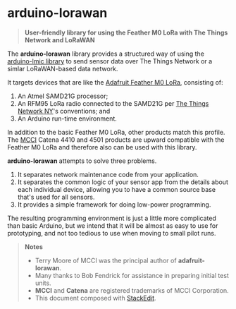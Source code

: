 # arduino-lorawan
> **User-friendly library for using the Feather M0 LoRa with The Things Network and LoRaWAN**

The **arduino-lorawan** library provides a structured way of using the [arduino-lmic library][0] to send sensor data over The Things Network or a simlar LoRaWAN-based data network.

It targets devices that are like the [Adafruit Feather M0 LoRa][1], consisting of:

1. An Atmel SAMD21G processor;
2. An RFM95 LoRa radio connected to the SAMD21G per [The Things Network NY][2]'s conventions; and
3. An Arduino run-time environment.

In addition to the basic Feather M0 LoRa, other products match this profile. The [MCCI][3] Catena 4410 and 4501 products are upward compatible with the Feather M0 LoRa and therefore also can be used with this library.

[0]: https://github.com/terrillmoore/arduino-lmic
[1]: https://www.adafruit.com/products/3178
[2]: https://thethings.nyc/
[3]: http://www.mcci.com/

**arduino-lorawan** attempts to solve three problems.

1. It separates network maintenance code from your application.
2. It separates the common logic of your sensor app from the details about each individual device, allowing you to have a common source base that's used for all sensors.
3. It provides a simple framework for doing low-power programming.

The resulting programming environment is just a little more complicated than basic Arduino, but we intend that it will be almost as easy to use for prototyping, and not too tedious to use when moving to small pilot runs.

> **Notes**
>  * Terry Moore of MCCI was the principal author of **adafruit-lorawan**.
>  * Many thanks to Bob Fendrick for assistance in preparing initial test units.
>  * **MCCI** and **Catena** are registered trademarks of MCCI Corporation.
>  * This document composed with [StackEdit](https://stackedit.io/).

